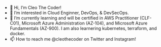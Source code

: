 - 👋 Hi, I’m Cleo The Coder!
- 👀 I’m interested in Cloud Enginner, DevOps, & DevSecOps. 
- 🌱 I’m currently learning and will be certified in AWS Practitioner (CLF-C01), Microsoft Azure Administration (AZ-104), and Microsoft Azure Fundamentals (AZ-900). I am also learnering kubernetes, terraform, and docker.
- 📫 How to reach me @cleothecoder on Twitter and Instagram!

<!---
cyandray/cyandray is a ✨ special ✨ repository because its `README.md` (this file) appears on your GitHub profile.
You can click the Preview link to take a look at your changes.
--->
